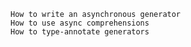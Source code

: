 
    How to write an asynchronous generator
    How to use async comprehensions
    How to type-annotate generators

